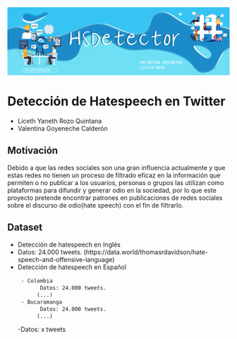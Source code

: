 <img src="imgs/banner.png" style="width:700px;">

# Detección de Hatespeech en Twitter
<ul>
   <li> Liceth Yaneth Rozo Quintana
   <li> Valentina Goyeneche Calderón
</ul>

## Motivación

Debido a que las redes sociales son una gran influencia actualmente y que estas redes no tienen un proceso de filtrado eficaz en la información que permiten o no publicar a los usuarios, personas o grupos las utilizan como plataformas para difundir y generar odio en la sociedad, por lo que este proyecto pretende encontrar patrones en publicaciones de redes sociales sobre el discurso de odio(hate speech) con el fin de filtrarlo.

## Dataset
<ul>
  <li> Detección de hatespeech en Inglés 
      <li> Datos: 24.000 tweets.
          (https://data.world/thomasrdavidson/hate-speech-and-offensive-language)
  </li>
  <li> Detección de hatespeech en Español 

     - Colombia
           Datos: 24.000 tweets.
          (...)
     - Bucaramanga
           Datos: 24.000 tweets.
          (...)
     
  </li>

-Datos: x tweets
